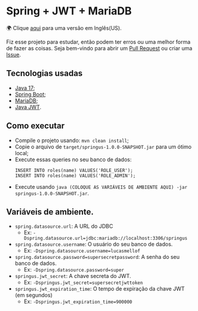# Spring + JWT + MariaDB

🌍 Clique [aqui](https://github.com/Lucasmellof/spring-jwt-mariadb/blob/main/README.md) para uma versão em Inglês(US).

Fiz esse projeto para estudar, então podem ter erros ou uma melhor forma de fazer as coisas. Seja bem-vindo para abrir um  [Pull Request](https://github.com/Lucasmellof/spring-jwt-mariadb/pulls) ou criar uma [Issue](https://github.com/Lucasmellof/spring-jwt-mariadb/issues/new).

## Tecnologias usadas

- [Java 17](https://openjdk.org/);
- [Spring Boot](https://spring.io/projects/spring-boot);
- [MariaDB](https://mariadb.org/);
- [Java JWT](https://github.com/auth0/java-jwt).

## Como executar

- Compile o projeto usando: `mvn clean install`;
- Copie o arquivo de `target/springus-1.0.0-SNAPSHOT.jar` para um ótimo local;
- Execute essas queries no seu banco de dados:
  ```
  INSERT INTO roles(name) VALUES('ROLE_USER');
  INSERT INTO roles(name) VALUES('ROLE_ADMIN');
  ```
- Execute usando `java (COLOQUE AS VARIÁVEIS DE AMBIENTE AQUI) -jar springus-1.0.0-SNAPSHOT.jar`.

## Variáveis de ambiente.
- `spring.datasource.url`: A URL do JDBC
  - Ex: `-Dspring.datasource.url=jdbc:mariadb://localhost:3306/springus`
- `spring.datasource.username`: O usuário do seu banco de dados.
  - Ex: `-Dspring.datasource.username=lucasmellof`
- `spring.datasource.password=supersecretpassword`: A senha do seu banco de dados.
  - Ex: `-Dspring.datasource.password=super`
- `springus.jwt_secret`: A chave secreta do JWT.
  - Ex: `-Dspringus.jwt_secret=supersecretjwttoken`
- `springus.jwt_expiration_time`: O tempo de expiração da chave JWT (em segundos)
  - Ex: `-Dspringus.jwt_expiration_time=900000`
